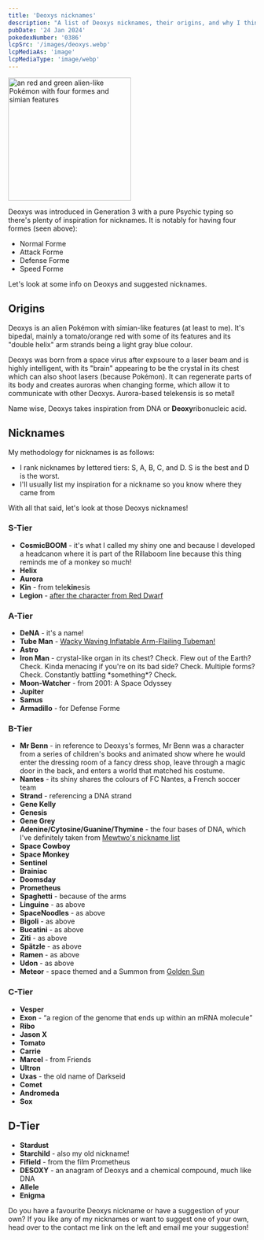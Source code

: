 ```yaml
---
title: 'Deoxys nicknames'
description: "A list of Deoxys nicknames, their origins, and why I think they're cool."
pubDate: '24 Jan 2024'
pokedexNumber: '0386'
lcpSrc: '/images/deoxys.webp'
lcpMediaAs: 'image'
lcpMediaType: 'image/webp'
---
```


<div class="img-center">
	<picture>
		<source srcset="/images/deoxys.webp" type="image/webp">
		<img src="/images/deoxys.jpeg" width="250" height="250" alt="an red and green alien-like Pokémon with four formes and simian features">
	</picture>
</div>

Deoxys was introduced in Generation 3 with a pure Psychic typing so there's plenty of inspiration for nicknames. It is notably for having four formes (seen above):

* Normal Forme
* Attack Forme
* Defense Forme
* Speed Forme

Let's look at some info on Deoxys and suggested nicknames.

## Origins

Deoxys is an alien Pokémon with simian-like features (at least to me). It's bipedal, mainly a tomato/orange red with some of its features and its "double helix" arm strands being a light gray blue colour.

Deoxys was born from a space virus after expsoure to a laser beam and is highly intelligent, with its "brain" appearing to be the crystal in its chest which can also shoot lasers (because Pokémon). It can regenerate parts of its body and creates auroras when changing forme, which allow it to communicate with other Deoxys. Aurora-based telekensis is so metal!

Name wise, Deoxys takes inspiration from DNA or **Deoxy**ribonucleic acid.

## Nicknames

My methodology for nicknames is as follows:

* I rank nicknames by lettered tiers: S, A, B, C, and D. S is the best and D is the worst.
* I'll usually list my inspiration for a nickname so you know where they came from

With all that said, let's look at those Deoxys nicknames!

### S-Tier

* **CosmicBOOM** - it's what I called my shiny one and because I developed a headcanon where it is part of the Rillaboom line because this thing reminds me of a monkey so much!
* **Helix**
* **Aurora**
* **Kin** - from tele**kin**esis
* **Legion** - [after the character from Red Dwarf](https://en.wikipedia.org/wiki/Legion_(Red_Dwarf))

### A-Tier

* **DeNA** - it's a name!
* **Tube Man** - [Wacky Waving Inflatable Arm-Flailing Tubeman!](https://www.youtube.com/watch?v=rHXvMcLrLSY)
* **Astro**
* **Iron Man** - crystal-like organ in its chest? Check. Flew out of the Earth? Check. Kinda menacing if you're on its bad side? Check. Multiple forms? Check. Constantly battling \*something\*? Check.
* **Moon-Watcher** - from 2001: A Space Odyssey
* **Jupiter**
* **Samus**
* **Armadillo** - for Defense Forme

### B-Tier

* **Mr Benn** - in reference to Deoxys's formes, Mr Benn was a character from a series of children's books and animated show where he would enter the dressing room of a fancy dress shop, leave through a magic door in the back, and enters a world that matched his costume.
* **Nantes** - its shiny shares the colours of FC Nantes, a French soccer team
* **Strand** - referencing a DNA strand
* **Gene Kelly**
* **Genesis**
* **Gene Grey**
* **Adenine/Cytosine/Guanine/Thymine** - the four bases of DNA, which I've definitely taken from [Mewtwo's nickname list](/nicknames/mewtwo/)
* **Space Cowboy**
* **Space Monkey**
* **Sentinel**
* **Brainiac**
* **Doomsday**
* **Prometheus**
* **Spaghetti** - because of the arms
* **Linguine** - as above
* **SpaceNoodles** - as above
* **Bigoli** - as above
* **Bucatini** - as above
* **Ziti** - as above
* **Spätzle** - as above
* **Ramen** - as above
* **Udon** - as above
* **Meteor** - space themed and a Summon from [Golden Sun](/nicknames/themes/golden-sun/)

### C-Tier

* **Vesper**
* **Exon** - <q cite="https://www.genome.gov/genetics-glossary/Exon">a region of the genome that ends up within an mRNA molecule</q>
* **Ribo**
* **Jason X**
* **Tomato**
* **Carrie**
* **Marcel** - from Friends
* **Ultron**
* **Uxas** - the old name of Darkseid
* **Comet**
* **Andromeda**
* **Sox**

## D-Tier

* **Stardust**
* **Starchild** - also my old nickname!
* **Fifield** - from the film Prometheus
* **DESOXY** - an anagram of Deoxys and a chemical compound, much like DNA
* **Allele**
* **Enigma**

Do you have a favourite Deoxys nickname or have a suggestion of your own? If you like any of my nicknames or want to suggest one of your own, head over to the contact me link on the left and email me your suggestion!